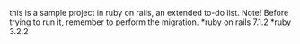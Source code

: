 this is a sample project in ruby ​​on rails, an extended to-do list. Note! Before trying to run it, remember to perform the migration.
*ruby on rails 7.1.2
*ruby 3.2.2